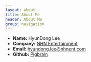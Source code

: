 ```yaml
---
layout: about
title: About Me
header: About Me
group: navigation
---
```

 * **Name:** HyunDong Lee
 * **Company:** [NHN Entertainment](http://www.nhnent.com/ko/index.nhn)
 * **Email:** [hyundong.lee@nhnent.com](hyundong.lee@nhnent.com)
 * **Github:** [Pigbrain](https://github.com/pigbrain)